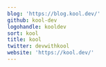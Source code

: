 ```yaml
---
blog: 'https://blog.kool.dev/'
github: kool-dev
logohandle: kooldev
sort: kool
title: kool
twitter: devwithkool
website: 'https://kool.dev/'
---
```

